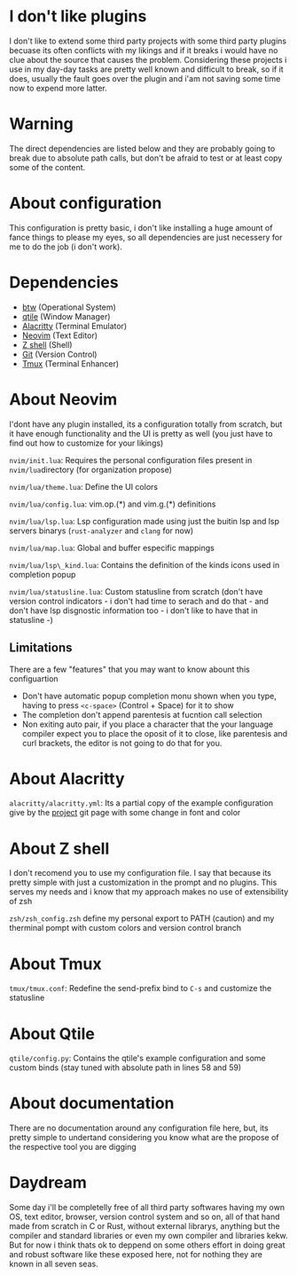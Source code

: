 # I don't like plugins
I don't like to extend some third party projects with some third party plugins becuase its often conflicts with my likings and if it breaks i would have no clue about the source that causes the problem. Considering these projects i use in my day-day tasks are pretty well known and difficult to break, so if it does, usually the fault goes over the plugin and i'am not saving some time now to expend more latter.

# Warning
The direct dependencies are listed below and they are probably going to break due to absolute path calls, but don't be afraid to test or at least copy some of the content.

# About configuration
This configuration is pretty basic, i don't like installing a huge amount of fance things to please my eyes, so all dependencies are just necessery for me to do the job (i don't work).

# Dependencies
* [btw](https://archlinux.org/) (Operational System)
* [qtile](https://qtile.org/) (Window Manager)
* [Alacritty](https://github.com/alacritty/alacritty) (Terminal Emulator)
* [Neovim](https://neovim.io/) (Text Editor)
* [Z shell](https://github.com/ohmyzsh/ohmyzsh/wiki/Installing-ZSH) (Shell)
* [Git](https://git-scm.com/) (Version Control)
* [Tmux](https://github.com/tmux/tmux/wiki) (Terminal Enhancer)

# About Neovim
I'dont have any plugin installed, its a configuration totally from scratch, but it have enough functionality and the UI is pretty as well (you just have to find out how to customize for your likings)

`nvim/init.lua`: Requires the personal configuration files present in `nvim/lua`directory (for organization propose)

`nvim/lua/theme.lua`: Define the UI colors

`nvim/lua/config.lua`: vim.op.(\*) and vim.g.(\*) definitions

`nvim/lua/lsp.lua`: Lsp configuration made using just the buitin lsp and lsp servers binarys (`rust-analyzer` and `clang` for now)

`nvim/lua/map.lua`: Global and buffer especific mappings 

`nvim/lua/lsp\_kind.lua`: Contains the definition of the kinds icons used in completion popup

`nvim/lua/statusline.lua`: Custom statusline from scratch (don't have version control indicators - i don't had time to serach and do that -  and don't have lsp disgnostic information too - i don't like to have that in statusline -)
## Limitations
There are a few "features" that you may want to know abount this configuartion
* Don't have automatic popup completion monu shown when you type, having to press `<c-space>` (Control + Space) for it to show
* The completion don't append parentesis at fucntion call selection
* Non exiting auto pair, if you place a character that the your language compiler expect you to place the oposit of it to close, like parentesis and curl brackets, the editor is not going to do that for you.

# About Alacritty
`alacritty/alacritty.yml`: Its a partial copy of the example configuration give by the [project](https://github.com/alacritty/alacritty) git page with some change in font and color

# About Z shell
I don't recomend you to use my configuration file. I say that because its pretty simple with just a customization in the prompt and no plugins. This serves my needs and i know that my approach makes no use of extensibility of zsh

`zsh/zsh_config.zsh` define my personal export to PATH (caution) and my therminal pompt with custom colors and version control branch

# About Tmux
`tmux/tmux.conf`: Redefine the send-prefix bind to `C-s` and customize the statusline

# About Qtile
`qtile/config.py`: Contains the qtile's example configuration and some custom binds (stay tuned with absolute path in lines 58 and 59)

# About documentation
There are no documentation around any configuration file here, but, its pretty simple to undertand considering you know what are the propose of the respective tool you are digging

# Daydream
Some day i'll be completelly free of all third party softwares having my own OS, text editor, browser, version control system and so on, all of that hand made from scratch in C or Rust, without external librarys, anything but the compiler and standard libraries or even my own compiler and libraries kekw.
But for now i think thats ok to deppend on some others effort in doing great and robust software like these exposed here, not for nothing they are known in all seven seas.
